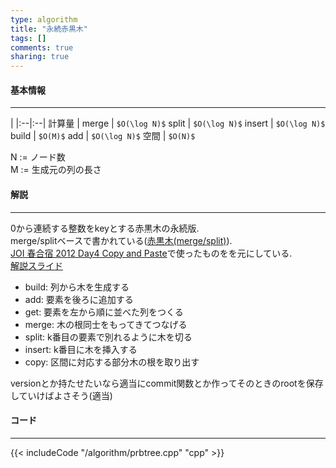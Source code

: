 ```yaml
---
type: algorithm
title: "永続赤黒木"
tags: []
comments: true
sharing: true
---
```


#### 基本情報
  
***

 | 
|:--|:--|
計算量 |
merge | `$O(\log N)$`
split | `$O(\log N)$`
insert | `$O(\log N)$`
build | `$O(M)$`
add | `$O(\log N)$`
空間 | `$O(N)$`
  
N := ノード数  
M := 生成元の列の長さ  

#### 解説

***

0から連続する整数をkeyとする赤黒木の永続版.  
merge/splitベースで書かれている([赤黒木(merge/split)](/algorithm/rbtree_merge.html)).  
[JOI 春合宿 2012 Day4 Copy and Paste](/JOI/sc2012copy-and-paste/)で使ったものをを元にしている.  
[解説スライド](http://www.ioi-jp.org/camp/2012/2012-sp-tasks/2012-sp-day4-copypaste-slides.pdf)  
  
* build: 列から木を生成する  
* add: 要素を後ろに追加する  
* get: 要素を左から順に並べた列をつくる  
* merge: 木の根同士をもってきてつなげる  
* split: k番目の要素で別れるように木を切る  
* insert: k番目に木を挿入する  
* copy: 区間に対応する部分木の根を取り出す  
  
versionとか持たせたいなら適当にcommit関数とか作ってそのときのrootを保存していけばよさそう(適当)

#### コード

***

{{< includeCode "/algorithm/prbtree.cpp" "cpp" >}}

